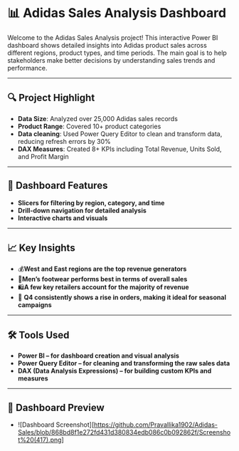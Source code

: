 # 📊 Adidas Sales Analysis Dashboard

Welcome to the Adidas Sales Analysis project! This interactive Power BI dashboard shows detailed insights into Adidas product sales across different regions, product types, and time periods. The main goal is to help stakeholders make better decisions by understanding sales trends and performance.

----

## 🔍 Project Highlight


- **Data Size**: Analyzed over 25,000 Adidas sales records
- **Product Range**: Covered 10+ product categories
- **Data cleaning**: Used Power Query Editor to clean and transform data, reducing refresh errors by 30%
- **DAX Measures**: Created 8+ KPIs including Total Revenue, Units Sold, and Profit Margin


----

## 🧩 Dashboard Features


- **Slicers for filtering by region, category, and time**
- **Drill-down navigation for detailed analysis**
- **Interactive charts and visuals**

----

## 📈 Key Insights


- 💰**West and East regions are the top revenue generators**
- 👟**Men’s footwear performs best in terms of overall sales**
- 🛍️**A few key retailers account for the majority of revenue**
- 📅 **Q4 consistently shows a rise in orders, making it ideal for seasonal campaigns**

----

## 🛠 Tools Used

- **Power BI – for dashboard creation and visual analysis**
- **Power Query Editor – for cleaning and transforming the raw sales data**
- **DAX (Data Analysis Expressions) – for building custom KPIs and measures**

----

## 📸 Dashboard Preview
+ ![Dashboard Screenshot][https://github.com/Pravallika1902/Adidas-Sales/blob/868bd8f1e272fd431d380834edb086c0b092862f/Screenshot%20(417).png]





















